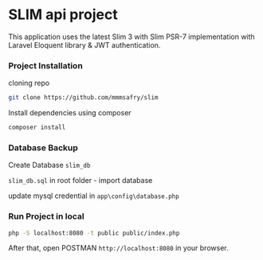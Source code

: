 # SLIM api project 
This application uses the latest Slim 3 with Slim PSR-7 implementation with Laravel Eloquent library & JWT authentication.

### Project Installation

cloning repo 
```bash
git clone https://github.com/mmmsafry/slim
```

Install dependencies using composer 
```bash
composer install
```


### Database Backup
Create Database ``slim_db``

``slim_db.sql`` in root folder - import database   

update mysql credential in ``app\config\database.php``



### Run Project in local
```bash
php -S localhost:8080 -t public public/index.php
```

After that, open POSTMAN `http://localhost:8080` in your browser.

